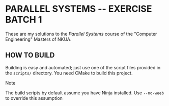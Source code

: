 # PARALLEL SYSTEMS -- EXERCISE BATCH 1

These are my solutions to the *Parallel Systems* course of the "Computer Engineering" Masters of NKUA.

## HOW TO BUILD
Building is easy and automated; just use one of the script files provided in the `scripts/` directory. You need CMake to build this project.

>[!NOTE]
> The build scripts by default assume you have Ninja installed. Use `--no-weeb` to override this assumption